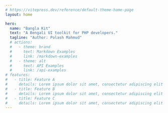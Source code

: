```yaml
---
# https://vitepress.dev/reference/default-theme-home-page
layout: home

hero:
  name: "Bangla Kit"
  text: "A Bengali UI toolkit for PHP developers."
  tagline: "Author: Polash Mahmud"
  # actions:
  #   - theme: brand
  #     text: Markdown Examples
  #     link: /markdown-examples
  #   - theme: alt
  #     text: API Examples
  #     link: /api-examples
# features:
#   - title: Feature A
#     details: Lorem ipsum dolor sit amet, consectetur adipiscing elit
#   - title: Feature B
#     details: Lorem ipsum dolor sit amet, consectetur adipiscing elit
#   - title: Feature C
#     details: Lorem ipsum dolor sit amet, consectetur adipiscing elit
---
```

